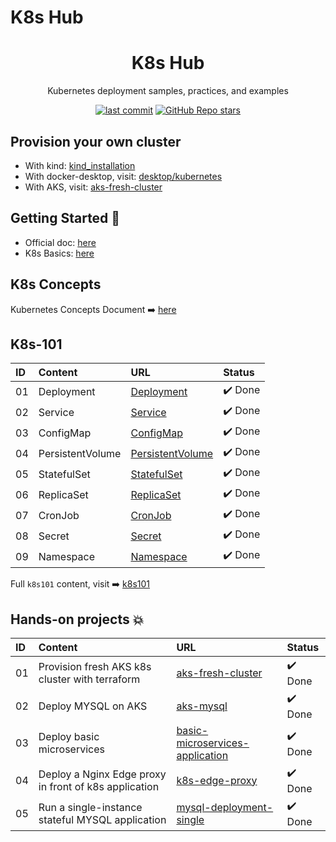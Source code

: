 # K8s Hub

<h1 align="center">K8s Hub</h1>

<p align="center">Kubernetes deployment samples, practices, and examples</p>

<p align="center">
  <a href="https://img.shields.io/github/last-commit/tungbq/k8s-hub/main"><img alt="last commit" src="https://img.shields.io/github/last-commit/tungbq/k8s-hub/main" /></a>
  <a href="https://github.com/tungbq/k8s-hub/stargazers"><img alt="GitHub Repo stars" src="https://img.shields.io/github/stars/tungbq/k8s-hub"/></a>
</p>

## Provision your own cluster

- With kind: [kind_installation](./docs/kind_installation.md)
- With docker-desktop, visit: [desktop/kubernetes](https://docs.docker.com/desktop/kubernetes/)
- With AKS, visit: [aks-fresh-cluster](./hands-on/aks-fresh-cluster/)

## Getting Started 🚀

- Official doc: [here](https://kubernetes.io/)
- K8s Basics: [here](https://github.com/tungbq/devops-basics/tree/main/topics/k8s)

## K8s Concepts

Kubernetes Concepts Document ➡️ [here](https://kubernetes.io/docs/concepts/)

## K8s-101

| ID  | Content          | URL                                            | Status  |
| :-- | :--------------- | :--------------------------------------------- | :------ |
| 01  | Deployment       | [Deployment](./k8s101/Deployment/)             | ✔️ Done |
| 02  | Service          | [Service](./k8s101/Service/)                   | ✔️ Done |
| 03  | ConfigMap        | [ConfigMap](./k8s101/ConfigMap/)               | ✔️ Done |
| 04  | PersistentVolume | [PersistentVolume](./k8s101/PersistentVolume/) | ✔️ Done |
| 05  | StatefulSet      | [StatefulSet](./k8s101/StatefulSet/)           | ✔️ Done |
| 06  | ReplicaSet       | [ReplicaSet](./k8s101/ReplicaSet/)             | ✔️ Done |
| 07  | CronJob          | [CronJob](./k8s101/CronJob/)                   | ✔️ Done |
| 08  | Secret           | [Secret](./k8s101/Secret/)                     | ✔️ Done |
| 09  | Namespace        | [Namespace](./k8s101/Namespace/)               | ✔️ Done |

Full `k8s101` content, visit ➡️ [k8s101](./k8s101/README.md)

## Hands-on projects 💥

| ID  | Content                                               | URL                                                                            | Status  |
| :-- | :---------------------------------------------------- | :----------------------------------------------------------------------------- | :------ |
| 01  | Provision fresh AKS k8s cluster with terraform        | [aks-fresh-cluster](./hands-on/aks-fresh-cluster/)                             | ✔️ Done |
| 02  | Deploy MYSQL on AKS                                   | [aks-mysql](./hands-on/aks-mysql/)                                             | ✔️ Done |
| 03  | Deploy basic microservices                            | [basic-microservices-application](./hands-on/basic-microservices-application/) | ✔️ Done |
| 04  | Deploy a Nginx Edge proxy in front of k8s application | [k8s-edge-proxy](./hands-on/k8s-edge-proxy/)                                   | ✔️ Done |
| 05  | Run a single-instance stateful MYSQL application      | [mysql-deployment-single](./hands-on/mysql-deployment-single-instance/)        | ✔️ Done |
